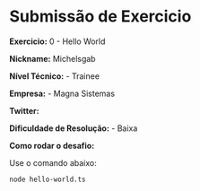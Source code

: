 # Submissão de Exercicio

**Exercicio:** 0 - Hello World

**Nickname:** Michelsgab

**Nível Técnico:** - Trainee

**Empresa:** - Magna Sistemas

**Twitter:** 

**Dificuldade de Resolução:** - Baixa

**Como rodar o desafio:**

Use o comando abaixo:

```bash
node hello-world.ts
```
